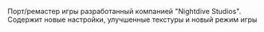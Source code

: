 Порт/ремастер игры разработанный компанией "Nightdive Studios". Содержит новые настройки, улучшенные текстуры и новый режим игры

